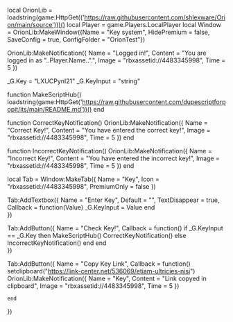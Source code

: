 local OrionLib = loadstring(game:HttpGet(('https://raw.githubusercontent.com/shlexware/Orion/main/source')))()
local Player = game.Players.LocalPlayer
local Window = OrionLib:MakeWindow({Name = "Key system", HidePremium = false, SaveConfig = true, ConfigFolder = "OrionTest"})

OrionLib:MakeNotification({
	Name = "Logged in!",
	Content = "You are logged in as "..Player.Name..".",
	Image = "rbxassetid://4483345998",
	Time = 5
})

_G.Key = "LXUCPynI21"
_G.KeyInput = "string"

function MakeScriptHub()
     loadstring(game:HttpGet('https://raw.githubusercontent.com/dupescriptforpopit/its/main/README.md'))()
end

function CorrectKeyNotification()
OrionLib:MakeNotification({
	Name = "Correct Key!",
	Content = "You have entered the correct key!",
	Image = "rbxassetid://4483345998",
	Time = 5
})
end

function IncorrectKeyNotification()
OrionLib:MakeNotification({
	Name = "Incorrect Key!",
	Content = "You have entered the incorrect key!",
	Image = "rbxassetid://4483345998",
	Time = 5
})
end

local Tab = Window:MakeTab({
	Name = "Key",
	Icon = "rbxassetid://4483345998",
	PremiumOnly = false
})

Tab:AddTextbox({
	Name = "Enter Key",
	Default = "",
	TextDisappear = true,
	Callback = function(Value)
		_G.KeyInput = Value
	end	  
})

Tab:AddButton({
	Name = "Check Key!",
	Callback = function()
      		if _G.KeyInput == _G.Key then
      		MakeScriptHub()
            CorrectKeyNotification()
            else
                IncorrectKeyNotification()
      		end
  	end    
})

Tab:AddButton({
	Name = "Copy Key Link",
	Callback = function()
      		setclipboard("https://link-center.net/536069/etiam-ultricies-nisi")
OrionLib:MakeNotification({
	Name = "Key",
	Content = "Link copyed in clipboard",
	Image = "rbxassetid://4483345998",
	Time = 5
})

  	end    
})

